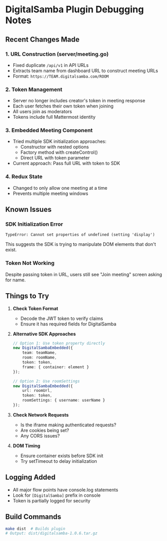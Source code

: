 # DigitalSamba Plugin Debugging Notes

## Recent Changes Made

### 1. URL Construction (server/meeting.go)
- Fixed duplicate `/api/v1` in API URLs
- Extracts team name from dashboard URL to construct meeting URLs
- Format: `https://TEAM.digitalsamba.com/ROOM`

### 2. Token Management
- Server no longer includes creator's token in meeting response
- Each user fetches their own token when joining
- All users join as moderators
- Tokens include full Mattermost identity

### 3. Embedded Meeting Component
- Tried multiple SDK initialization approaches:
  - Constructor with nested options
  - Factory method with createControl()
  - Direct URL with token parameter
- Current approach: Pass full URL with token to SDK

### 4. Redux State
- Changed to only allow one meeting at a time
- Prevents multiple meeting windows

## Known Issues

### SDK Initialization Error
```
TypeError: Cannot set properties of undefined (setting 'display')
```
This suggests the SDK is trying to manipulate DOM elements that don't exist.

### Token Not Working
Despite passing token in URL, users still see "Join meeting" screen asking for name.

## Things to Try

1. **Check Token Format**
   - Decode the JWT token to verify claims
   - Ensure it has required fields for DigitalSamba

2. **Alternative SDK Approaches**
   ```typescript
   // Option 1: Use token property directly
   new DigitalSambaEmbedded({
       team: teamName,
       room: roomName,
       token: token,
       frame: { container: element }
   });

   // Option 2: Use roomSettings
   new DigitalSambaEmbedded({
       url: roomUrl,
       token: token,
       roomSettings: { username: userName }
   });
   ```

3. **Check Network Requests**
   - Is the iframe making authenticated requests?
   - Are cookies being set?
   - Any CORS issues?

4. **DOM Timing**
   - Ensure container exists before SDK init
   - Try setTimeout to delay initialization

## Logging Added
- All major flow points have console.log statements
- Look for `[DigitalSamba]` prefix in console
- Token is partially logged for security

## Build Commands
```bash
make dist  # Builds plugin
# Output: dist/digitalsamba-1.0.6.tar.gz
```